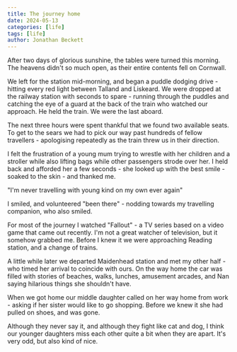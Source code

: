 ```yaml
---
title: The journey home
date: 2024-05-13
categories: [life]
tags: [life]
author: Jonathan Beckett
---
```


After two days of glorious sunshine, the tables were turned this morning. The heavens didn't so much open, as their entire contents fell on Cornwall.

We left for the station mid-morning, and began a puddle dodging drive - hitting every red light between Talland and Liskeard. We were dropped at the railway station with seconds to spare - running through the puddles and catching the eye of a guard at the back of the train who watched our approach. He held the train. We were the last aboard.

The next three hours were spent thankful that we found two available seats. To get to the sears we had to pick our way past hundreds of fellow travellers - apologising repeatedly as the train threw us in their direction.

I felt the frustration of a young mum trying to wrestle with her children and a stroller while also lifting bags while other passengers strode over her. I held back and afforded her a few seconds - she looked up with the best smile - soaked to the skin - and thanked me.

"I'm never travelling with young kind on my own ever again"

I smiled, and volunteered "been there" - nodding towards my travelling companion, who also smiled.

For most of the journey I watched "Fallout" - a TV series based on a video game that came out recently. I'm not a great watcher of television, but it somehow grabbed me. Before I knew it we were approaching Reading station, and a change of trains.

A little while later we departed Maidenhead station and met my other half - who timed her arrival to coincide with ours. On the way home the car was filled with stories of beaches, walks, lunches, amusement arcades, and Nan saying hilarious things she shouldn't have.

When we got home our middle daughter called on her way home from work - asking if her sister would like to go shopping. Before we knew it she had pulled on shoes, and was gone.

Although they never say it, and although they fight like cat and dog, I think our younger daughters miss each other quite a bit when they are apart. It's very odd, but also kind of nice.